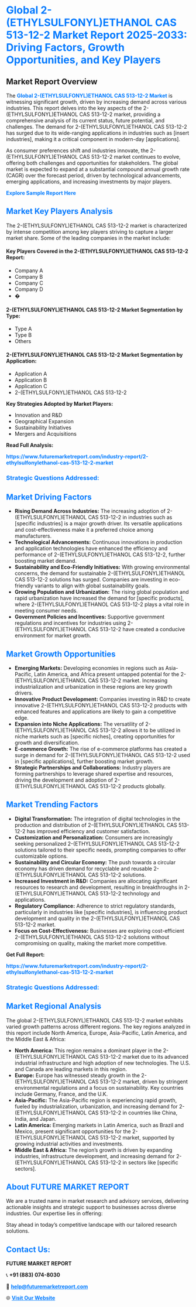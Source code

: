 <h1 style="color: #007BFF;">Global 2-(ETHYLSULFONYL)ETHANOL CAS 513-12-2 Market Report 2025-2033: Driving Factors, Growth Opportunities, and Key Players</h1>

<section id="overview">
<h2>Market Report Overview</h2>
<p>The <a href="https://www.futuremarketreport.com/industry-report/2-ethylsulfonylethanol-cas-513-12-2-market" style="color: #007BFF; text-decoration: none;"><strong>Global 2-(ETHYLSULFONYL)ETHANOL CAS 513-12-2 Market</strong></a> is witnessing significant growth, driven by increasing demand across various industries. This report delves into the key aspects of the 2-(ETHYLSULFONYL)ETHANOL CAS 513-12-2 market, providing a comprehensive analysis of its current status, future potential, and challenges. The demand for 2-(ETHYLSULFONYL)ETHANOL CAS 513-12-2 has surged due to its wide-ranging applications in industries such as [insert industries], making it a critical component in modern-day [applications].</p>
<p>As consumer preferences shift and industries innovate, the 2-(ETHYLSULFONYL)ETHANOL CAS 513-12-2 market continues to evolve, offering both challenges and opportunities for stakeholders. The global market is expected to expand at a substantial compound annual growth rate (CAGR) over the forecast period, driven by technological advancements, emerging applications, and increasing investments by major players.</p>
</section>

<section id="overview">
<p><a href="https://www.futuremarketreport.com/request-sample/reportId=119042" style="color: #007BFF; text-decoration: none;"><strong>Explore Sample Report Here</strong></a></p>
</section>

<section id="key-players">
<h2 style="color: #007BFF;">Market Key Players Analysis</h2>
<p>The 2-(ETHYLSULFONYL)ETHANOL CAS 513-12-2 market is characterized by intense competition among key players striving to capture a larger market share. Some of the leading companies in the market include:</p>
<h4>Key Players Covered in the 2-(ETHYLSULFONYL)ETHANOL CAS 513-12-2 Report:</h4>
<ul><li>Company A</li><li>Company B</li><li>Company C</li><li>Company D</li><li>�</li></ul>
<h4>2-(ETHYLSULFONYL)ETHANOL CAS 513-12-2 Market Segmentation by Type:</h4>
<ul><li>Type A</li><li>Type B</li><li>Others</li></ul>

<h4>2-(ETHYLSULFONYL)ETHANOL CAS 513-12-2 Market Segmentation by Application:</h4>
<ul><li>Application A</li><li>Application B</li><li>Application C</li><li>2-(ETHYLSULFONYL)ETHANOL CAS 513-12-2</li></ul>
<p><strong>Key Strategies Adopted by Market Players:</strong></p>
<ul>
<li>Innovation and R&D</li>
<li>Geographical Expansion</li>
<li>Sustainability Initiatives</li>
<li>Mergers and Acquisitions</li>
</ul>
</section>

<section>
<p><strong>Read Full Analysis: </strong></p><a href="https://www.futuremarketreport.com/industry-report/2-ethylsulfonylethanol-cas-513-12-2-market" style="color: #007BFF; text-decoration: none;"><strong>https://www.futuremarketreport.com/industry-report/2-ethylsulfonylethanol-cas-513-12-2-market</strong></a>
<h3 style="color: #007BFF;">Strategic Questions Addressed:</h3>
</section>

<section id="driving-factors">
<h2 style="color: #007BFF;">Market Driving Factors</h2>
<ul>
<li><strong>Rising Demand Across Industries:</strong> The increasing adoption of 2-(ETHYLSULFONYL)ETHANOL CAS 513-12-2 in industries such as [specific industries] is a major growth driver. Its versatile applications and cost-effectiveness make it a preferred choice among manufacturers.</li>
<li><strong>Technological Advancements:</strong> Continuous innovations in production and application technologies have enhanced the efficiency and performance of 2-(ETHYLSULFONYL)ETHANOL CAS 513-12-2, further boosting market demand.</li>
<li><strong>Sustainability and Eco-Friendly Initiatives:</strong> With growing environmental concerns, the demand for sustainable 2-(ETHYLSULFONYL)ETHANOL CAS 513-12-2 solutions has surged. Companies are investing in eco-friendly variants to align with global sustainability goals.</li>
<li><strong>Growing Population and Urbanization:</strong> The rising global population and rapid urbanization have increased the demand for [specific products], where 2-(ETHYLSULFONYL)ETHANOL CAS 513-12-2 plays a vital role in meeting consumer needs.</li>
<li><strong>Government Policies and Incentives:</strong> Supportive government regulations and incentives for industries using 2-(ETHYLSULFONYL)ETHANOL CAS 513-12-2 have created a conducive environment for market growth.</li>
</ul>
</section>

<section id="growth-opportunities">
<h2 style="color: #007BFF;">Market Growth Opportunities</h2>
<ul>
<li><strong>Emerging Markets:</strong> Developing economies in regions such as Asia-Pacific, Latin America, and Africa present untapped potential for the 2-(ETHYLSULFONYL)ETHANOL CAS 513-12-2 market. Increasing industrialization and urbanization in these regions are key growth drivers.</li>
<li><strong>Innovative Product Development:</strong> Companies investing in R&D to create innovative 2-(ETHYLSULFONYL)ETHANOL CAS 513-12-2 products with enhanced features and applications are likely to gain a competitive edge.</li>
<li><strong>Expansion into Niche Applications:</strong> The versatility of 2-(ETHYLSULFONYL)ETHANOL CAS 513-12-2 allows it to be utilized in niche markets such as [specific niches], creating opportunities for growth and diversification.</li>
<li><strong>E-commerce Growth:</strong> The rise of e-commerce platforms has created a surge in demand for 2-(ETHYLSULFONYL)ETHANOL CAS 513-12-2 used in [specific applications], further boosting market growth.</li>
<li><strong>Strategic Partnerships and Collaborations:</strong> Industry players are forming partnerships to leverage shared expertise and resources, driving the development and adoption of 2-(ETHYLSULFONYL)ETHANOL CAS 513-12-2 products globally.</li>
</ul>
</section>

<section id="trending-factors">
<h2 style="color: #007BFF;">Market Trending Factors</h2>
<ul>
<li><strong>Digital Transformation:</strong> The integration of digital technologies in the production and distribution of 2-(ETHYLSULFONYL)ETHANOL CAS 513-12-2 has improved efficiency and customer satisfaction.</li>
<li><strong>Customization and Personalization:</strong> Consumers are increasingly seeking personalized 2-(ETHYLSULFONYL)ETHANOL CAS 513-12-2 solutions tailored to their specific needs, prompting companies to offer customizable options.</li>
<li><strong>Sustainability and Circular Economy:</strong> The push towards a circular economy has driven demand for recyclable and reusable 2-(ETHYLSULFONYL)ETHANOL CAS 513-12-2 solutions.</li>
<li><strong>Increased Investment in R&D:</strong> Companies are allocating significant resources to research and development, resulting in breakthroughs in 2-(ETHYLSULFONYL)ETHANOL CAS 513-12-2 technology and applications.</li>
<li><strong>Regulatory Compliance:</strong> Adherence to strict regulatory standards, particularly in industries like [specific industries], is influencing product development and quality in the 2-(ETHYLSULFONYL)ETHANOL CAS 513-12-2 market.</li>
<li><strong>Focus on Cost-Effectiveness:</strong> Businesses are exploring cost-efficient 2-(ETHYLSULFONYL)ETHANOL CAS 513-12-2 solutions without compromising on quality, making the market more competitive.</li>
</ul>
</section>

<section>
<p><strong>Get Full Report: </strong></p><a href="https://www.futuremarketreport.com/industry-report/2-ethylsulfonylethanol-cas-513-12-2-market" style="color: #007BFF; text-decoration: none;"><strong>https://www.futuremarketreport.com/industry-report/2-ethylsulfonylethanol-cas-513-12-2-market</strong></a>
<h3 style="color: #007BFF;">Strategic Questions Addressed:</h3>
</section>


<section id="regional-analysis">
<h2 style="color: #007BFF;">Market Regional Analysis</h2>
<p>The global 2-(ETHYLSULFONYL)ETHANOL CAS 513-12-2 market exhibits varied growth patterns across different regions. The key regions analyzed in this report include North America, Europe, Asia-Pacific, Latin America, and the Middle East & Africa:</p>
<ul>
<li><strong>North America:</strong> This region remains a dominant player in the 2-(ETHYLSULFONYL)ETHANOL CAS 513-12-2 market due to its advanced industrial infrastructure and high adoption of new technologies. The U.S. and Canada are leading markets in this region.</li>
<li><strong>Europe:</strong> Europe has witnessed steady growth in the 2-(ETHYLSULFONYL)ETHANOL CAS 513-12-2 market, driven by stringent environmental regulations and a focus on sustainability. Key countries include Germany, France, and the U.K.</li>
<li><strong>Asia-Pacific:</strong> The Asia-Pacific region is experiencing rapid growth, fueled by industrialization, urbanization, and increasing demand for 2-(ETHYLSULFONYL)ETHANOL CAS 513-12-2 in countries like China, India, and Japan.</li>
<li><strong>Latin America:</strong> Emerging markets in Latin America, such as Brazil and Mexico, present significant opportunities for the 2-(ETHYLSULFONYL)ETHANOL CAS 513-12-2 market, supported by growing industrial activities and investments.</li>
<li><strong>Middle East & Africa:</strong> The region’s growth is driven by expanding industries, infrastructure development, and increasing demand for 2-(ETHYLSULFONYL)ETHANOL CAS 513-12-2 in sectors like [specific sectors].</li>
</ul>
</section>

<footer>
<h2 style="color: #007BFF;">About FUTURE MARKET REPORT</h2>
<p>We are a trusted name in market research and advisory services, delivering actionable insights and strategic support to businesses across diverse industries. Our expertise lies in offering:</p>

<p>Stay ahead in today’s competitive landscape with our tailored research solutions.</p>

<h2 style="color: #007BFF;">Contact Us:</h2>
<p><strong>FUTURE MARKET REPORT</strong></p>
<p>📞 <strong>+91 (883) 074-8030</strong></p>
<p>📧 <strong><a href="mailto:help@futuremarketreport.com" style="color: #007BFF;">help@futuremarketreport.com</a></strong></p>
<p>🌐 <strong><a href="https://www.futuremarketreport.com/" style="color: #007BFF;">Visit Our Website</a></strong></p>
</footer>